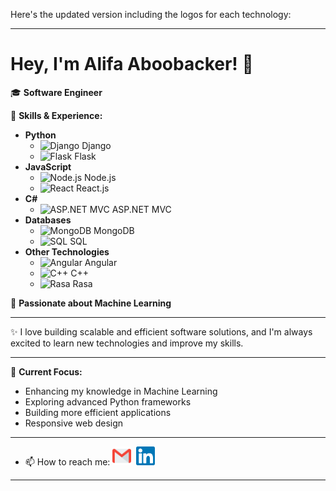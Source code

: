 Here's the updated version including the logos for each technology:

---

# Hey, I'm Alifa Aboobacker! 👋

🎓 **Software Engineer**

🌟 **Skills & Experience:**
- **Python**
  - ![Django](https://img.icons8.com/color/48/000000/django.png) Django
  - ![Flask](https://img.icons8.com/ios-filled/50/000000/flask.png) Flask
- **JavaScript**
  - ![Node.js](https://img.icons8.com/color/48/000000/nodejs.png) Node.js
  - ![React](https://img.icons8.com/color/48/000000/react-native.png) React.js
- **C#**
  - ![ASP.NET MVC](https://img.icons8.com/color/48/000000/asp.png) ASP.NET MVC
- **Databases**
  - ![MongoDB](https://img.icons8.com/color/48/000000/mongodb.png) MongoDB
  - ![SQL](https://img.icons8.com/ios-filled/50/000000/sql.png) SQL
- **Other Technologies**
  - ![Angular](https://img.icons8.com/color/48/000000/angularjs.png) Angular
  - ![C++](https://img.icons8.com/color/48/000000/c-plus-plus-logo.png) C++
  - ![Rasa](https://img.icons8.com/ios/50/000000/chatbot.png) Rasa

🤖 **Passionate about Machine Learning**

---

✨ I love building scalable and efficient software solutions, and I'm always excited to learn new technologies and improve my skills.

---

🌱 **Current Focus:**
- Enhancing my knowledge in Machine Learning
- Exploring advanced Python frameworks
- Building more efficient applications
- Responsive web design

---

- 📫 How to reach me: <a href="mailto:alifaafi23@gmail.com" alt="Contact me"><code><img height="30" src="https://github.com/harshalrj25/MasterAssetsRepo/blob/master/gmail.svg"></code></a>
&nbsp;<a href="https://www.linkedin.com/in/alifa-aboobacker-9349211b0/" alt="LinkedIn"><code><img height="30" src="https://github.com/harshalrj25/MasterAssetsRepo/blob/master/linkedin.svg"></code></a>

---
